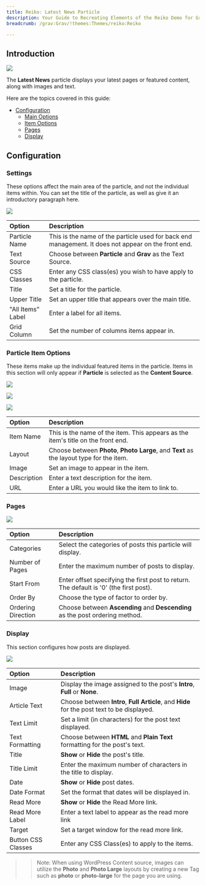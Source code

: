 ```yaml
---
title: Reiko: Latest News Particle
description: Your Guide to Recreating Elements of the Reiko Demo for Grav
breadcrumb: /grav:Grav/!themes:Themes/reiko:Reiko

---
```


## Introduction

![](assets/particle_latestnews1.png)

The **Latest News** particle displays your latest pages or featured content, along with images and text.

Here are the topics covered in this guide:

* [Configuration](#configuration)
    - [Main Options](#settings)
    - [Item Options](#particle-item-options)
    - [Pages](#pages)
    - [Display](#display)

## Configuration

### Settings 

These options affect the main area of the particle, and not the individual items within. You can set the title of the particle, as well as give it an introductory paragraph here.

![](assets/particle_latestnews2.png)

| Option            | Description                                                                                         |
| :-----            | :-----                                                                                              |
| Particle Name     | This is the name of the particle used for back end management. It does not appear on the front end. |
| Text Source       | Choose between **Particle** and **Grav** as the Text Source.                                        |
| CSS Classes       | Enter any CSS class(es) you wish to have apply to the particle.                                     |
| Title             | Set a title for the particle.                                                                       |
| Upper Title       | Set an upper title that appears over the main title.                                                |
| "All Items" Label | Enter a label for all items.                                                                        |
| Grid Column       | Set the number of columns items appear in.                                                          |

### Particle Item Options

These items make up the individual featured items in the particle. Items in this section will only appear if **Particle** is selected as the **Content Source**.

![](assets/particle_latestnews3.png)

![](assets/particle_latestnews4.png)

![](assets/particle_latestnews5.png)

| Option      | Description                                                                              |
| :-----      | :-----                                                                                   |
| Item Name   | This is the name of the item. This appears as the item's title on the front end.         |
| Layout      | Choose between **Photo**, **Photo Large**, and **Text** as the layout type for the item. |
| Image       | Set an image to appear in the item.                                                      |
| Description | Enter a text description for the item.                                                   |
| URL         | Enter a URL you would like the item to link to.                                          |

### Pages

![](assets/particle_latestnews6.png)

| Option             | Description                                                                            |
| :-----             | :-----                                                                                 |
| Categories         | Select the categories of posts this particle will display.                             |
| Number of Pages    | Enter the maximum number of posts to display.                                          |
| Start From         | Enter offset specifying the first post to return. The default is '0' (the first post). |
| Order By           | Choose the type of factor to order by.                                                 |
| Ordering Direction | Choose between **Ascending** and **Descending** as the post ordering method.           |

### Display

This section configures how posts are displayed.

![](assets/particle_latestnews7.png)

| Option             | Description                                                                          |
| :-----             | :-----                                                                               |
| Image              | Display the image assigned to the post's **Intro**, **Full** or **None**.            |
| Article Text       | Choose between **Intro**, **Full Article**, and **Hide** for the post text to be displayed. |
| Text Limit         | Set a limit (in characters) for the post text displayed.                             |
| Text Formatting    | Choose between **HTML** and **Plain Text** formatting for the post's text.           |
| Title              | **Show** or **Hide** the post's title.                                               |
| Title Limit        | Enter the maximum number of characters in the title to display.                      |
| Date               | **Show** or **Hide** post dates.                                                     |
| Date Format        | Set the format that dates will be displayed in.                                      |
| Read More          | **Show** or **Hide** the Read More link.                                             |
| Read More Label    | Enter a text label to appear as the read more link                                   |
| Target             | Set a target window for the read more link.                                          |
| Button CSS Classes | Enter any CSS Class(es) to apply to the items.                                       |

>> Note: When using WordPress Content source, images can utilize the **Photo** and **Photo Large** layouts by creating a new Tag such as **photo** or **photo-large** for the page you are using.
